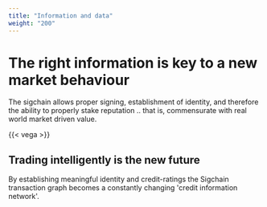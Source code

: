 ```yaml
---
title: "Information and data"
weight: "200"
---
```


# The right information is key to a new market behaviour


The sigchain allows proper signing, establishment of identity, and therefore the ability to properly stake reputation .. that is, commensurate with real world market driven value.

{{< vega >}}


## Trading intelligently is the new future

By establishing meaningful identity and credit-ratings the Sigchain transaction graph becomes a constantly changing 'credit information network'.
